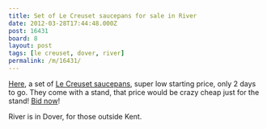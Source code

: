 ```yaml
---
title: Set of Le Creuset saucepans for sale in River
date: 2012-03-28T17:44:48.000Z
post: 16431
board: 8
layout: post
tags: [le creuset, dover, river]
permalink: /m/16431/
---
```

<a href="http://www.ebay.co.uk/itm/ws/eBayISAPI.dll?ViewItem&item=160770440326&ssPageName=ADME:B:SS:GB:1123#ht_500wt_1006">Here</a>, a set of <a href="http://www.ebay.co.uk/itm/ws/eBayISAPI.dll?ViewItem&item=160770440326&ssPageName=ADME:B:SS:GB:1123#ht_500wt_1006">Le Creuset saucepans</a>, super low starting price, only 2 days to go. They come with a stand, that price would be crazy cheap just for the stand! <a href="http://www.ebay.co.uk/itm/ws/eBayISAPI.dll?ViewItem&item=160770440326&ssPageName=ADME:B:SS:GB:1123#ht_500wt_1006">Bid now</a>!

River is in Dover, for those outside Kent.
